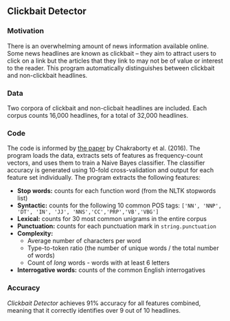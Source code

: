 ## Clickbait Detector

### Motivation
There is an overwhelming amount of news information available online.  Some news headlines are known as clickbait – they aim to attract users to click on a link but the articles that they link to may not be of value or interest to the reader.  This program automatically distinguishes between clickbait and non-clickbait headlines.

### Data
Two corpora of clickbait and non-clicbait headlines are included.  Each corpus counts 16,000 headlines, for a total of 32,000 headlines.

### Code
The code is informed by [the paper](https://arxiv.org/pdf/1610.09786.pdf) by Chakraborty et al. (2016).  The program loads the data, extracts sets of features as frequency-count vectors, and uses them to train a Naive Bayes classifier.  The classifier accuracy is generated using 10-fold cross-validation and output for each feature set individually.  The program extracts the following features:
- **Stop words:** counts for each function word (from the NLTK stopwords list)
- **Syntactic:**  counts for the following 10 common POS tags: `['NN', 'NNP', 'DT', 'IN', 'JJ', 'NNS','CC','PRP','VB','VBG']`
- **Lexical:** counts for 30 most common unigrams in the entire corpus
- **Punctuation:**  counts for each punctuation mark in `string.punctuation`
- **Complexity:** 
    - Average number of characters per word
    - Type-to-token ratio (the number of unique words / the total number of words)
    - Count of *long* words - words with at least 6 letters
- **Interrogative words:** counts of the common English interrogatives

### Accuracy
*Clickbait Detector* achieves 91% accuracy for all features combined, meaning that it correctly identifies over 9 out of 10 headlines.

